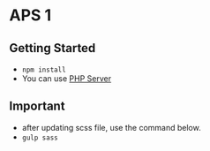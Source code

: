 # APS 1


## Getting Started
* `npm install`
* You can use [PHP Server](https://marketplace.visualstudio.com/items?itemName=brapifra.phpserver)

## Important
* after updating scss file, use the command below.
* `gulp sass`
 
 
 
